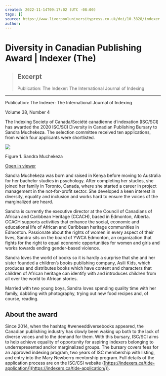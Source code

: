 ```yaml
---
created: 2022-11-14T09:17:02 (UTC -08:00)
tags: []
source: https://www.liverpooluniversitypress.co.uk/doi/10.3828/indexer.2020.41
author: 
---
```


# Diversity in Canadian Publishing Award | Indexer (The)

> ## Excerpt
> Publication: The Indexer: The International Journal of Indexing

---
Publication: The Indexer: The International Journal of Indexing

Volume 38, Number 4

The Indexing Society of Canada/Société canadienne d’indexation (ISC/SCI) has awarded the 2020 ISC/SCI Diversity in Canadian Publishing Bursary to Sandra Muchekeza. The selection committee received ten applications, from which four applicants were shortlisted.

![](https://www.liverpooluniversitypress.co.uk/cms/10.3828/indexer.2020.41/asset/7e75f470-944d-41b7-bca1-ea07d600ea16/assets/graphic/indexer_2020_41_fig1.jpg)

Figure 1. Sandra Muchekeza

[Open in viewer](https://www.liverpooluniversitypress.co.uk/doi/10.3828/indexer.2020.41#F1)

Sandra Muchekeza was born and raised in Kenya before moving to Australia for her bachelor studies in psychology. After completing her studies, she joined her family in Toronto, Canada, where she started a career in project management in the not-for-profit sector. She developed a keen interest in diversity, equality and inclusion and works hard to ensure the voices of the marginalized are heard.

Sandra is currently the executive director at the Council of Canadians of African and Caribbean Heritage (CCACH), based in Edmonton, Alberta. CCACH supports activities that enhance the social, economic and educational life of African and Caribbean heritage communities in Edmonton. Passionate about the rights of women in every aspect of their lives, Sandra sits on the board of YWCA Edmonton, an organization that fights for the right to equal economic opportunities for women and girls and works towards ending gender-based violence.

Sandra loves the world of books so it is hardly a surprise that she and her sister founded a children’s books publishing company, Asili Kids, which produces and distributes books which have content and characters that children of African heritage can identify with and introduces children from all over the world to African stories.

Married with two young boys, Sandra loves spending quality time with her family, dabbling with photography, trying out new food recipes and, of course, reading.

## About the award

Since 2014, when the hashtag #weneeddiversebooks appeared, the Canadian publishing industry has slowly been waking up both to the lack of diverse voices and to the demand for them. With this bursary, ISC/SCI aims to help achieve equality of opportunity for aspiring indexers belonging to underrepresented and/or marginalized groups. The bursary covers fees for an approved indexing program, two years of ISC membership with listing, and entry into the Mary Newberry mentorship program. Full details of the application process are on the ISC/CSI website ([https://indexers.ca/tide-application/](https://indexers.ca/tide-application/)).
